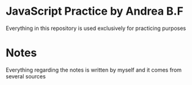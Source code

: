 # JavaScript Practice by Andrea B.F
Everything in this repository is used exclusively for practicing purposes

# Notes
Everything regarding the notes is written by myself and it comes from several sources
